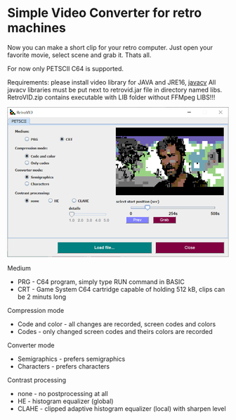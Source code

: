 # Simple Video Converter for retro machines

Now you can make a short clip for your retro computer. Just open your favorite movie, select scene and grab it. Thats all.

For now only PETSCII C64 is supported.

Requirements: please install video library for JAVA and JRE16, [javacv](https://sourceforge.net/projects/javacv.mirror/)
All javacv libraries must be put next to retrovid.jar file in directory named libs. RetroVID.zip contains executable with LIB folder without FFMpeg LIBS!!!

![PetsciiVID](retrovid.png)

Medium

- PRG - C64 program, simply type RUN command in BASIC
- CRT - Game System C64 cartridge capable of holding 512 kB, clips can be 2 minuts long
 
Compression mode

- Code and color - all changes are recorded, screen codes and colors
- Codes - only changed screen codes and theirs colors are recorded

Converter mode

- Semigraphics - prefers semigraphics
- Characters - prefers characters

Contrast processing

- none - no postprocessing at all
- HE - histogram equalizer (global)
- CLAHE - clipped adaptive histogram equalizer (local) with sharpen level 

